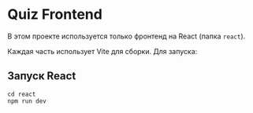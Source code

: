 # Quiz Frontend


В этом проекте используется только фронтенд на React (папка `react`).

Каждая часть использует Vite для сборки. Для запуска:


## Запуск React
```
cd react
npm run dev
```


